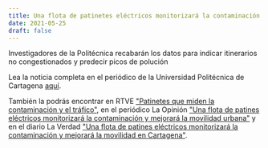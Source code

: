 ```yaml
---
title: Una flota de patinetes eléctricos monitorizará la contaminación y mejorará la movilidad urbana
date: 2021-05-25
draft: false
---
```


Investigadores de la Politécnica recabarán los datos para indicar itinerarios no congestionados y predecir picos de polución

Lea la noticia completa en el periódico de la Universidad Politécnica de Cartagena <a href="https://www.upct.es/destacados/cdestacados.php?ubicacion=general&id_buscar=13346">aquí</a>.

También la podrás encontrar en RTVE <a href="https://www.rtve.es/noticias/20210526/patinetes-contaminacion-cartagena/2093984.shtml">"Patinetes que miden la contaminación y el tráfico"</a>, en el periódico La Opinión <a href="https://www.laopiniondemurcia.es/cartagena/2021/05/25/flota-patines-electricos-monitorizara-contaminacion-52223165.html">"Una flota de patines eléctricos monitorizará la contaminación y mejorará la movilidad urbana"</a> y en el diario La Verdad <a href="https://www.laverdad.es/murcia/cartagena/flota-patines-electricos-20210525113108-nt.html">"Una flota de patines eléctricos monitorizará la contaminación y mejorará la movilidad en Cartagena"</a>.

<!--more-->